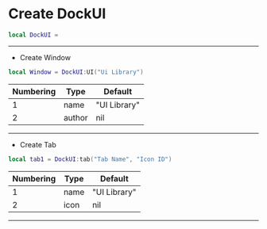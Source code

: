 # Create DockUI
```lua
local DockUI = 
```

<hr>

- Create Window
```lua
local Window = DockUI:UI("Ui Library")
```

| Numbering | Type    | Default      |
|-----------|---------|--------------|
| 1         | name    | "UI Library" |
| 2         | author  | nil          |

<hr>

- Create Tab
```lua
local tab1 = DockUI:tab("Tab Name", "Icon ID")
```

| Numbering | Type    | Default      |
|-----------|---------|--------------|
| 1         | name    | "UI Library" |
| 2         | icon    | nil          |

<hr>

